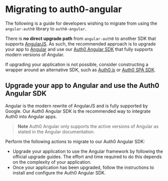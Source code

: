 # Migrating to auth0-angular

The following is a guide for developers wishing to migrate from using the `angular-auth0` library to `auth0-angular`.

There is **no direct upgrade path** from `angular-auth0` to another SDK that supports [AngularJS](http://angularjs.org/). As such, the recommended approach is to upgrade your app to [Angular](https://angular.io/) and use our [Auth0 Angular SDK](https://github.com/auth0/auth0-angular) that fully supports modern versions of Angular.

If upgrading your application is not possible, consider constructing a wrapper around an alternative SDK, such as [Auth0.js](https://github.com/auth0/auth0.js) or [Auth0 SPA SDK](https://github.com/auth0/auth0-spa-js).

## Upgrade your app to Angular and use the Auth0 Angular SDK

Angular is the modern rewrite of AngularJS and is fully supported by Google. Our Auth0 Angular SDK is the recommended way to integrate Auth0 into Angular apps.

> **Note**
> Auth0 Angular only supports the active versions of Angular as stated in the Angular documentation.

Perform the following actions to migrate to our Auth0 Angular SDK:

- Upgrade your application to use the Angular framework by following the official upgrade guides. The effort and time required to do this depends on the complexity of your application.
- Once your application has been upgraded, follow the instructions to install and configure the Auth0 Angular SDK.
